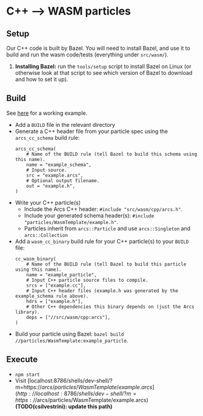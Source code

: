 # C++ --> WASM particles

## Setup

Our C++ code is built by Bazel. You will need to install Bazel, and use it to
build and run the wasm code/tests (everything under `src/wasm/`).

1. **Installing Bazel:** run the `tools/setup` script to install Bazel on Linux
   (or otherwise look at that script to see which version of Bazel to download
   and how to set it up).

## Build

See [here](../../../particles/WasmTemplate) for a working example.

- Add a `BUILD` file in the relevant directory
- Generate a C++ header file from your particle spec using the `arcs_cc_schema`
  build rule:
  ```
  arcs_cc_schema(
      # Name of the BUILD rule (tell Bazel to build this schema using this name).
      name = "example_schema",
      # Input source.
      src = "example.arcs",
      # Optional output filename.
      out = "example.h",
  )
  ```
- Write your C++ particle(s)
  - Include the Arcs C++ header: `#include "src/wasm/cpp/arcs.h"`.
  - Include your generated schema header(s): `#include "particles/WasmTemplate/example.h"`.
  - Particles inherit from `arcs::Particle` and use `arcs::Singleton` and
    `arcs::Collection`
- Add a `wasm_cc_binary` build rule for your C++ particle(s) to your `BUILD`
  file:
  ```
  cc_wasm_binary(
      # Name of the BUILD rule (tell Bazel to build this particle using this name).
      name = "example_particle",
      # Input C++ particle source files to compile.
      srcs = ["example.cc"],
      # Input C++ header files (example.h was generated by the example_schema rule above).
      hdrs = ["example.h"],
      # Other C++ dependencies this binary depends on (just the Arcs library).
      deps = ["//src/wasm/cpp:arcs"],
  )
  ```
- Build your particle using Bazel: `bazel build //particles/WasmTemplate:example_particle`.


## Execute

- `npm start`
- Visit [localhost:8786/shells/dev-shell/?m=https://$arcs/particles/WasmTemplate/example.arcs](http://localhost:8786/shells/dev-shell/?m=https://$arcs/particles/WasmTemplate/example.arcs)
  **(TODO(csilvestrini): update this path)**
